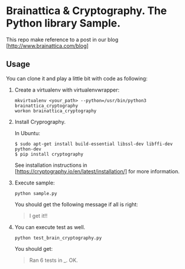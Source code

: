 # Brainattica & Cryptography. The Python library Sample.

This repo make reference to a post in our blog [http://www.brainattica.com/blog]

## Usage
You can clone it and play a little bit with code as following:

1. Create a virtualenv with virtualenvwrapper:
	```
	mkvirtualenv <your_path> --python=/usr/bin/python3 brainattica_cryptography
	workon brainattica_cryptography
	```
2. Install Cryprography.

	In Ubuntu:
	```
	$ sudo apt-get install build-essential libssl-dev libffi-dev python-dev
	$ pip install cryptography
	```
	See installation instructions in [https://cryptography.io/en/latest/installation/] for more information.
3. Execute sample:
	```
	python sample.py 
	```
	You should get the following message if all is right: 
	> I get it!!
4. You can execute test as well.
	```
	python test_brain_cryptography.py
	```
	You should get:
	> Ran 6 tests in _. OK.


